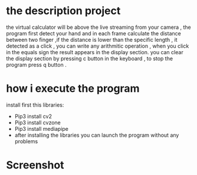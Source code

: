 
# the description project
the virtual calculator will be  above the live streaming from your camera , the program first detect your hand and in each frame calculate the distance between two finger  ,if the distance is lower than the specific length , it detected as a click , you can write any arithmitic operation , when you click in the equals sign the result appears in the display section. you can clear the display section by pressing c button in the keyboard , to stop the program press q button .
# how i execute the program
install first this libraries:
- Pip3 install cv2
- Pip3 install cvzone
- Pip3 install mediapipe 
- after installing the libraries you can launch the program without any problems
# Screenshot

